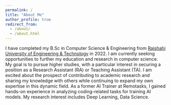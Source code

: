 ```yaml
---
permalink: /
title: "About Me"
author_profile: true
redirect_from:
  - /about/
  - /about.html
---
```


I have completed my B.Sc in Computer Science & Engineering from [Rajshahi University of Engineering & Technology](https://ruet.ac.bd/) in 2022. I am currently seeking opportunities to further my education and research in computer science. My goal is to pursue higher studies, with a particular interest in securing a position as a Research Assistant (RA) or Teaching Assistant (TA). I am excited about the prospect of contributing to academic research and sharing my knowledge with others while continuing to expand my own expertise in this dynamic field. As a former AI Trainer at Remotasks, I gained hands-on experience in analyzing coding-related tasks for training AI models. My research interest includes Deep Learning, Data Science.
